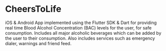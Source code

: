 # CheersToLife
iOS &amp; Android App implemented using the Flutter SDK &amp; Dart for providing real time Blood Alcohol Concentration (BAC) levels for the user, for safe consumption. Includes all major alcoholic beverages which can be added by the user to their consumption. Also includes services such as emergency dialer, warnings and friend feed.
